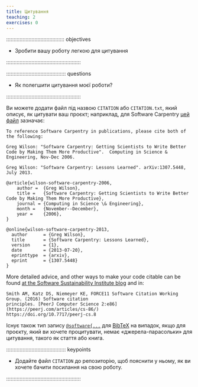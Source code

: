 ```yaml
---
title: Цитування
teaching: 2
exercises: 0
---
```


::::::::::::::::::::::::::::::::::::::: objectives

- Зробити вашу роботу легкою для цитування

::::::::::::::::::::::::::::::::::::::::::::::::::

:::::::::::::::::::::::::::::::::::::::: questions

- Як полегшити цитування моєї роботи?

::::::::::::::::::::::::::::::::::::::::::::::::::

Ви можете додати файл під назвою `CITATION` або `CITATION.txt`,
який описує, як цитувати ваш проєкт;
наприклад, для Software
Carpentry [цей файл](https://github.com/swcarpentry/website/blob/gh-pages/CITATION)
зазначає:

```source
To reference Software Carpentry in publications, please cite both of the following:

Greg Wilson: "Software Carpentry: Getting Scientists to Write Better
Code by Making Them More Productive".  Computing in Science &
Engineering, Nov-Dec 2006.

Greg Wilson: "Software Carpentry: Lessons Learned". arXiv:1307.5448,
July 2013.

@article{wilson-software-carpentry-2006,
    author =  {Greg Wilson},
    title =   {Software Carpentry: Getting Scientists to Write Better Code by Making Them More Productive},
    journal = {Computing in Science \& Engineering},
    month =   {November--December},
    year =    {2006},
}

@online{wilson-software-carpentry-2013,
  author      = {Greg Wilson},
  title       = {Software Carpentry: Lessons Learned},
  version     = {1},
  date        = {2013-07-20},
  eprinttype  = {arxiv},
  eprint      = {1307.5448}
}
```

More detailed advice, and other ways to make your code citable can be found
[at the Software Sustainability Institute blog](https://www.software.ac.uk/publication/how-cite-and-describe-software) and in:

```source
Smith AM, Katz DS, Niemeyer KE, FORCE11 Software Citation Working Group. (2016) Software citation
principles. [PeerJ Computer Science 2:e86](https://peerj.com/articles/cs-86/)
https://doi.org/10.7717/peerj-cs.8
```

Існує також тип запису [`@software{...`](https://www.google.com/search?q=git+citation+%22%40software%7B%22) для [BibTeX](https://www.ctan.org/pkg/bibtex) на випадок, якщо для проєкту, який ви хочете процитувати,
немає «джерела-парасольки» для цитування, такого як стаття або книга.

:::::::::::::::::::::::::::::::::::::::: keypoints

- Додайте файл `CITATION` до репозиторію, щоб пояснити у ньому, як ви хочете бачити посилання на свою роботу.

::::::::::::::::::::::::::::::::::::::::::::::::::

